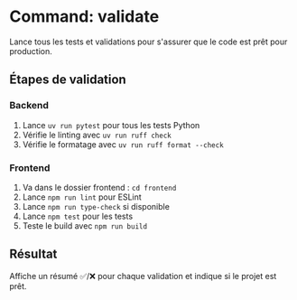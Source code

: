 # Command: validate

Lance tous les tests et validations pour s'assurer que le code est prêt pour production.

## Étapes de validation

### Backend
1. Lance `uv run pytest` pour tous les tests Python
2. Vérifie le linting avec `uv run ruff check`
3. Vérifie le formatage avec `uv run ruff format --check`

### Frontend  
1. Va dans le dossier frontend : `cd frontend`
2. Lance `npm run lint` pour ESLint
3. Lance `npm run type-check` si disponible
4. Lance `npm test` pour les tests
5. Teste le build avec `npm run build`

## Résultat
Affiche un résumé ✅/❌ pour chaque validation et indique si le projet est prêt.
